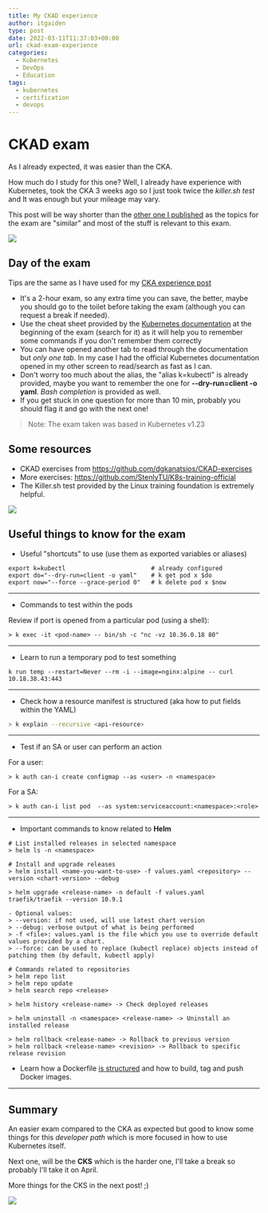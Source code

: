 ```yaml
---
title: My CKAD experience
author: itgaiden
type: post
date: 2022-03-11T11:37:03+00:00
url: ckad-exam-experience
categories:
  - Kubernetes
  - DevOps
  - Education
tags:
  - kubernetes
  - certification
  - devops
---
```


# CKAD exam

As I already expected, it was easier than the CKA. 

How much do I study for this one? Well, I already have experience with Kubernetes, took the CKA 3 weeks ago so I just took twice the *killer.sh test* and It was enough but your mileage may vary.

This post will be way shorter than the [other one I published](https://itgaiden.com/cka-exam-experience/) as the topics for the exam are "similar" and most of the stuff is relevant to this exam.

![](https://media.giphy.com/media/l2Je4Eo5gkJtfItCE/giphy.gif)

## Day of the exam

Tips are the same as I have used for my [CKA experience post](https://itgaiden.com/cka-exam-experience/)

- It's a 2-hour exam, so any extra time you can save, the better, maybe you should go to the toilet before taking the exam (although you can request a break if needed).
- Use the cheat sheet provided by the [Kubernetes documentation](https://kubernetes.io/docs/reference/kubectl/cheatsheet/) at the beginning of the exam (search for it) as it will help you to remember some commands if you don't remember them correctly
- You can have opened another tab to read through the documentation but *only one tab*. In my case I had the official Kubernetes documentation opened in my other screen to read/search as fast as I can.
- Don't worry too much about the alias, the "alias k=kubectl" is already provided, maybe you want to remember the one for **--dry-run=client -o yaml**. *Bash completion* is provided as well.
- If you get stuck in one question for more than 10 min, probably you should flag it and go with the next one!

> Note: The exam taken was based in Kubernetes v1.23

## Some resources

- CKAD exercises from https://github.com/dgkanatsios/CKAD-exercises
- More exercises: https://github.com/StenlyTU/K8s-training-official
- The Killer.sh test provided by the Linux training foundation is extremely helpful.

![](https://media.giphy.com/media/l2Jedlq0pQBx4UbOo/giphy.gif)

## Useful things to know for the exam

- Useful "shortcuts" to use (use them as exported variables or aliases)

```
export k=kubectl                        # already configured
export do="--dry-run=client -o yaml"    # k get pod x $do
export now="--force --grace-period 0"   # k delete pod x $now
````
---
-  Commands to test within the pods

Review if port is opened from a particular pod (using a shell):
``` shell
> k exec -it <pod-name> -- bin/sh -c "nc -vz 10.36.0.18 80"
```
---
- Learn to run a temporary pod to test something
``` shell
k run temp --restart=Never --rm -i --image=nginx:alpine -- curl 10.18.38.43:443
```
---
- Check how a resource manifest is structured (aka how to put fields within the YAML)

``` bash
> k explain --recursive <api-resource> 
```
---
- Test if an SA or user can perform an action

For a user:
``` shell
> k auth can-i create configmap --as <user> -n <namespace>
```
For a SA:
``` shell
> k auth can-i list pod  --as system:serviceaccount:<namespace>:<role>
```
---
- Important commands to know related to **Helm** 

``` shell
# List installed releases in selected namespace
> helm ls -n <namespace> 
```

``` shell
# Install and upgrade releases
> helm install <name-you-want-to-use> -f values.yaml <repository> --version <chart-version> --debug

> helm upgrade <release-name> -n default -f values.yaml traefik/traefik --version 10.9.1

- Optional values:
> --version: if not used, will use latest chart version
> --debug: verbose output of what is being performed
> -f <file>: values.yaml is the file which you use to override default values provided by a chart.
> --force: can be used to replace (kubectl replace) objects instead of patching them (by default, kubectl apply)
```

``` shell
# Commands related to repositories
> helm repo list 
> helm repo update
> helm search repo <release>
```

``` shell
> helm history <release-name> -> Check deployed releases
```

``` shell
> helm uninstall -n <namespace> <release-name> -> Uninstall an installed release
```

``` shell
> helm rollback <release-name> -> Rollback to previous version
> helm rollback <release-name> <revision> -> Rollback to specific release revision
```

- Learn how a Dockerfile [is structured](https://docs.docker.com/engine/reference/builder/) and how to build, tag and push Docker images.
---
## Summary

An easier exam compared to the CKA as expected but good to know some things for this *developer path* which is more focused in how to use Kubernetes itself.

Next one, will be the **CKS** which is the harder one, I'll take a break so probably I'll take it on April. 

More things for the CKS in the next post! ;)

![](https://media.giphy.com/media/5USTijryafZEQ/giphy.gif)